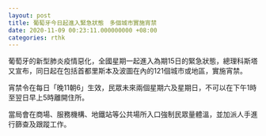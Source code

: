 ```yaml
---
layout: post
title: 葡萄牙今日起進入緊急狀態　多個城市實施宵禁
date: 2020-11-09 00:23:11.000000000 +08:00
categories: rthk
---
```


葡萄牙的新型肺炎疫情惡化，全國星期一起進入為期15日的緊急狀態，總理科斯塔又宣布，同日起在包括首都里斯本及波圖在內的121個城市或地區，實施宵禁。

宵禁令在每日「晚11朝6」生效，民眾未來兩個星期六及星期日，不可以在下午1時至翌日早上5時離開住所。

當局會在商場、服務機構、地鐵站等公共場所入口強制民眾量體溫，並加派人手進行篩查及跟蹤工作。
